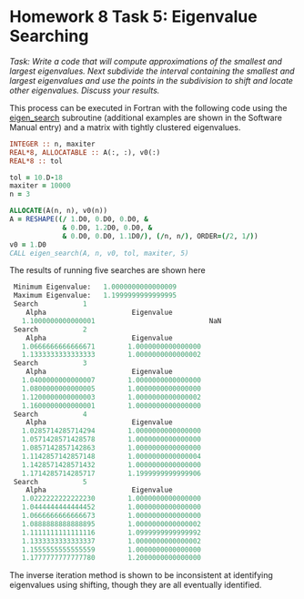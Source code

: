 # Homework 8 Task 5: Eigenvalue Searching

*Task: Write a code that will compute approximations of the smallest and largest eigenvalues. Next subdivide the interval containing the smallest and largest eigenvalues and use the points in the subdivision to shift and locate other eigenvalues. Discuss your results.*

This process can be executed in Fortran with the following code using the [eigen_search](./Software_Manual/eigen_search.md) subroutine (additional examples are shown in the Software Manual entry) and a matrix with tightly clustered eigenvalues.

```fortran
INTEGER :: n, maxiter
REAL*8, ALLOCATABLE :: A(:, :), v0(:)
REAL*8 :: tol

tol = 10.D-18
maxiter = 10000
n = 3

ALLOCATE(A(n, n), v0(n))
A = RESHAPE((/ 1.D0, 0.D0, 0.D0, &
			 & 0.D0, 1.2D0, 0.D0, &
			 & 0.D0, 0.D0, 1.1D0/), (/n, n/), ORDER=(/2, 1/))
v0 = 1.D0
CALL eigen_search(A, n, v0, tol, maxiter, 5)
```

The results of running five searches are shown here

```fortran
 Minimum Eigenvalue:   1.0000000000000009     
 Maximum Eigenvalue:   1.1999999999999995     
 Search           1
    Alpha                     Eigenvalue
   1.1000000000000001                            NaN
 Search           2
    Alpha                     Eigenvalue
   1.0666666666666671        1.0000000000000000     
   1.1333333333333333        1.0000000000000002     
 Search           3
    Alpha                     Eigenvalue
   1.0400000000000007        1.0000000000000000     
   1.0800000000000005        1.0000000000000000     
   1.1200000000000003        1.0000000000000002     
   1.1600000000000001        1.0000000000000000     
 Search           4
    Alpha                     Eigenvalue
   1.0285714285714294        1.0000000000000000     
   1.0571428571428578        1.0000000000000000     
   1.0857142857142863        1.0000000000000000     
   1.1142857142857148        1.0000000000000004     
   1.1428571428571432        1.0000000000000000     
   1.1714285714285717        1.1999999999999906     
 Search           5
    Alpha                     Eigenvalue
   1.0222222222222230        1.0000000000000000     
   1.0444444444444452        1.0000000000000000     
   1.0666666666666673        1.0000000000000000     
   1.0888888888888895        1.0000000000000002     
   1.1111111111111116        1.0999999999999992     
   1.1333333333333337        1.0000000000000002     
   1.1555555555555559        1.0000000000000000     
   1.1777777777777780        1.2000000000000000
```

The inverse iteration method is shown to be inconsistent at identifying eigenvalues using shifting, though they are all eventually identified.